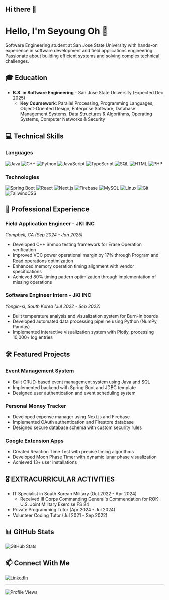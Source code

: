## Hi there 👋

# Hello, I'm Seyoung Oh 👋

Software Engineering student at San Jose State University with hands-on experience in software development and field applications engineering. Passionate about building efficient systems and solving complex technical challenges.

## 🎓 Education
- **B.S. in Software Engineering** - San Jose State University (Expected Dec 2025)
  - **Key Coursework**: Parallel Processing, Programming Languages, Object-Oriented Design, Enterprise Software, Database Management Systems, Data Structures & Algorithms, Operating Systems, Computer Networks & Security

## 💻 Technical Skills

### Languages
![Java](https://img.shields.io/badge/Java-ED8B00?style=for-the-badge&logo=java&logoColor=white)
![C++](https://img.shields.io/badge/C++-00599C?style=for-the-badge&logo=c%2B%2B&logoColor=white)
![Python](https://img.shields.io/badge/Python-3776AB?style=for-the-badge&logo=python&logoColor=white)
![JavaScript](https://img.shields.io/badge/JavaScript-F7DF1E?style=for-the-badge&logo=javascript&logoColor=black)
![TypeScript](https://img.shields.io/badge/TypeScript-007ACC?style=for-the-badge&logo=typescript&logoColor=white)
![SQL](https://img.shields.io/badge/SQL-4479A1?style=for-the-badge&logo=mysql&logoColor=white)
![HTML](https://img.shields.io/badge/HTML5-E34F26?style=for-the-badge&logo=html5&logoColor=white)
![PHP](https://img.shields.io/badge/PHP-777BB4?style=for-the-badge&logo=php&logoColor=white)

### Technologies
![Spring Boot](https://img.shields.io/badge/Spring_Boot-6DB33F?style=for-the-badge&logo=spring-boot&logoColor=white)
![React](https://img.shields.io/badge/React-20232A?style=for-the-badge&logo=react&logoColor=61DAFB)
![Next.js](https://img.shields.io/badge/Next.js-000000?style=for-the-badge&logo=next.js&logoColor=white)
![Firebase](https://img.shields.io/badge/Firebase-FFCA28?style=for-the-badge&logo=firebase&logoColor=black)
![MySQL](https://img.shields.io/badge/MySQL-4479A1?style=for-the-badge&logo=mysql&logoColor=white)
![Linux](https://img.shields.io/badge/Linux-FCC624?style=for-the-badge&logo=linux&logoColor=black)
![Git](https://img.shields.io/badge/Git-F05032?style=for-the-badge&logo=git&logoColor=white)
![TailwindCSS](https://img.shields.io/badge/Tailwind_CSS-38B2AC?style=for-the-badge&logo=tailwind-css&logoColor=white)

## 🚀 Professional Experience

### Field Application Engineer - JKI INC
*Campbell, CA (Sep 2024 - Jan 2025)*
- Developed C++ Shmoo testing framework for Erase Operation verification
- Improved VCC power operational margin by 17% through Program and Read operations optimization
- Enhanced memory operation timing alignment with vendor specifications
- Achieved 80% timing pattern optimization through implementation of missing operations

### Software Engineer Intern - JKI INC
*Yongin-si, South Korea (Jul 2022 - Sep 2022)*
- Built temperature analysis and visualization system for Burn-in boards
- Developed automated data processing pipeline using Python (NumPy, Pandas)
- Implemented interactive visualization system with Plotly, processing 10,000+ log entries

## 🛠️ Featured Projects

### Event Management System
- Built CRUD-based event management system using Java and SQL
- Implemented backend with Spring Boot and JDBC template
- Designed user authentication and event scheduling system

### Personal Money Tracker
- Developed expense manager using Next.js and Firebase
- Implemented OAuth authentication and Firestore database
- Designed secure database schema with custom security rules

### Google Extension Apps
- Created Reaction Time Test with precise timing algorithms
- Developed Moon Phase Timer with dynamic lunar phase visualization
- Achieved 13+ user installations

## 🎖️ EXTRACURRICULAR ACTIVITIES
- IT Specialist in South Korean Military (Oct 2022 - Apr 2024)
  - Received III Corps Commanding General's Commendation for ROK-U.S. Joint Military Exercise FS 24
- Private Programming Tutor (Apr 2024 - Jul 2024)
- Volunteer Coding Tutor (Jul 2021 - Sep 2022)

## 📊 GitHub Stats

![GitHub Stats](https://github-readme-stats.vercel.app/api?username=driffe&show_icons=true&theme=dracula)

## 📫 Connect With Me
[![LinkedIn](https://img.shields.io/badge/LinkedIn-0077B5?style=for-the-badge&logo=linkedin&logoColor=white)](https://www.linkedin.com/in/syoh2k/)

---
![Profile Views](https://komarev.com/ghpvc/?username=driffe&color=blueviolet)
